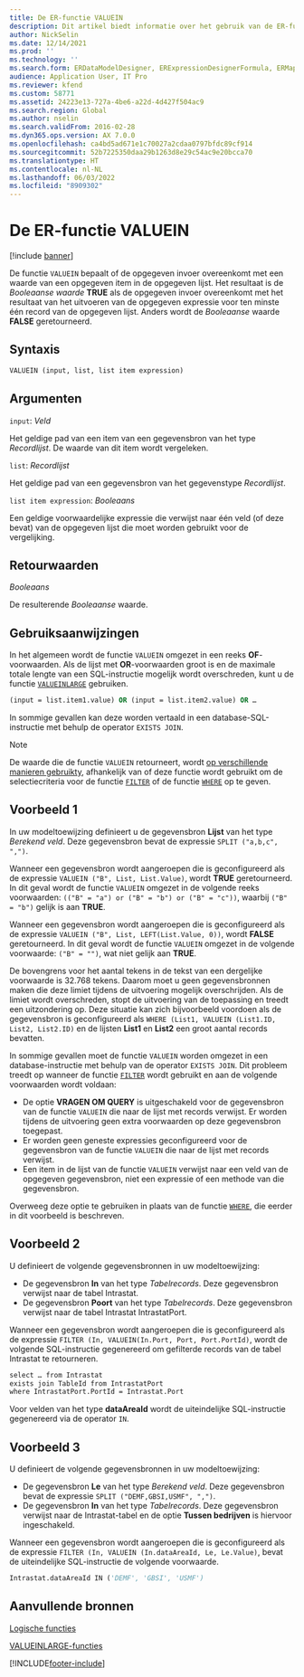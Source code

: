 ```yaml
---
title: De ER-functie VALUEIN
description: Dit artikel biedt informatie over het gebruik van de ER-functie (Elektronische rapportage) VALUEIN.
author: NickSelin
ms.date: 12/14/2021
ms.prod: ''
ms.technology: ''
ms.search.form: ERDataModelDesigner, ERExpressionDesignerFormula, ERMappedFormatDesigner, ERModelMappingDesigner
audience: Application User, IT Pro
ms.reviewer: kfend
ms.custom: 58771
ms.assetid: 24223e13-727a-4be6-a22d-4d427f504ac9
ms.search.region: Global
ms.author: nselin
ms.search.validFrom: 2016-02-28
ms.dyn365.ops.version: AX 7.0.0
ms.openlocfilehash: ca4bd5ad671e1c70027a2cdaa0797bfdc89cf914
ms.sourcegitcommit: 52b7225350daa29b1263d8e29c54ac9e20bcca70
ms.translationtype: HT
ms.contentlocale: nl-NL
ms.lasthandoff: 06/03/2022
ms.locfileid: "8909302"
---
```

# <a name="valuein-er-function"></a>De ER-functie VALUEIN

[!include [banner](../includes/banner.md)]

De functie `VALUEIN` bepaalt of de opgegeven invoer overeenkomt met een waarde van een opgegeven item in de opgegeven lijst. Het resultaat is de *Booleaanse waarde* **TRUE** als de opgegeven invoer overeenkomt met het resultaat van het uitvoeren van de opgegeven expressie voor ten minste één record van de opgegeven lijst. Anders wordt de *Booleaanse* waarde **FALSE** geretourneerd.

## <a name="syntax"></a>Syntaxis

```vb
VALUEIN (input, list, list item expression)
```

## <a name="arguments"></a>Argumenten

`input`: *Veld*

Het geldige pad van een item van een gegevensbron van het type *Recordlijst*. De waarde van dit item wordt vergeleken.

`list`: *Recordlijst*

Het geldige pad van een gegevensbron van het gegevenstype *Recordlijst*.

`list item expression`: *Booleaans*

Een geldige voorwaardelijke expressie die verwijst naar één veld (of deze bevat) van de opgegeven lijst die moet worden gebruikt voor de vergelijking.

## <a name="return-values"></a>Retourwaarden

*Booleaans*

De resulterende *Booleaanse* waarde.

## <a name="usage-notes"></a>Gebruiksaanwijzingen

In het algemeen wordt de functie `VALUEIN` omgezet in een reeks **OF**-voorwaarden. Als de lijst met **OR**-voorwaarden groot is en de maximale totale lengte van een SQL-instructie mogelijk wordt overschreden, kunt u de functie [`VALUEINLARGE`](er-functions-logical-valueinlarge.md) gebruiken.

```vb
(input = list.item1.value) OR (input = list.item2.value) OR …
```

In sommige gevallen kan deze worden vertaald in een database-SQL-instructie met behulp de operator `EXISTS JOIN`.

> [!NOTE]
> De waarde die de functie `VALUEIN` retourneert, wordt [op verschillende manieren gebruikty](er-functions-list-filter.md#usage-notes), afhankelijk van of deze functie wordt gebruikt om de selectiecriteria voor de functie [`FILTER`](er-functions-list-filter.md) of de functie [`WHERE`](er-functions-list-where.md) op te geven.

## <a name="example-1"></a>Voorbeeld 1

In uw modeltoewijzing definieert u de gegevensbron **Lijst** van het type *Berekend veld*. Deze gegevensbron bevat de expressie `SPLIT ("a,b,c", ",")`.

Wanneer een gegevensbron wordt aangeroepen die is geconfigureerd als de expressie `VALUEIN ("B", List, List.Value)`, wordt **TRUE** geretourneerd. In dit geval wordt de functie `VALUEIN` omgezet in de volgende reeks voorwaarden: `(("B" = "a") or ("B" = "b") or ("B" = "c"))`, waarbij `("B" = "b")` gelijk is aan **TRUE**.

Wanneer een gegevensbron wordt aangeroepen die is geconfigureerd als de expressie `VALUEIN ("B", List, LEFT(List.Value, 0))`, wordt **FALSE** geretourneerd. In dit geval wordt de functie `VALUEIN` omgezet in de volgende voorwaarde: `("B" = "")`, wat niet gelijk aan **TRUE**.

De bovengrens voor het aantal tekens in de tekst van een dergelijke voorwaarde is 32.768 tekens. Daarom moet u geen gegevensbronnen maken die deze limiet tijdens de uitvoering mogelijk overschrijden. Als de limiet wordt overschreden, stopt de uitvoering van de toepassing en treedt een uitzondering op. Deze situatie kan zich bijvoorbeeld voordoen als de gegevensbron is geconfigureerd als `WHERE (List1, VALUEIN (List1.ID, List2, List2.ID)` en de lijsten **List1** en **List2** een groot aantal records bevatten.

In sommige gevallen moet de functie `VALUEIN` worden omgezet in een database-instructie met behulp van de operator `EXISTS JOIN`. Dit probleem treedt op wanneer de functie [`FILTER`](er-functions-list-filter.md) wordt gebruikt en aan de volgende voorwaarden wordt voldaan:

- De optie **VRAGEN OM QUERY** is uitgeschakeld voor de gegevensbron van de functie `VALUEIN` die naar de lijst met records verwijst. Er worden tijdens de uitvoering geen extra voorwaarden op deze gegevensbron toegepast.
- Er worden geen geneste expressies geconfigureerd voor de gegevensbron van de functie `VALUEIN` die naar de lijst met records verwijst.
- Een item in de lijst van de functie `VALUEIN` verwijst naar een veld van de opgegeven gegevensbron, niet een expressie of een methode van die gegevensbron.

Overweeg deze optie te gebruiken in plaats van de functie [`WHERE`](er-functions-list-where.md), die eerder in dit voorbeeld is beschreven.

## <a name="example-2"></a>Voorbeeld 2

U definieert de volgende gegevensbronnen in uw modeltoewijzing:

- De gegevensbron **In** van het type *Tabelrecords*. Deze gegevensbron verwijst naar de tabel Intrastat.
- De gegevensbron **Poort** van het type *Tabelrecords*. Deze gegevensbron verwijst naar de tabel Intrastat IntrastatPort.

Wanneer een gegevensbron wordt aangeroepen die is geconfigureerd als de expressie `FILTER (In, VALUEIN(In.Port, Port, Port.PortId)`, wordt de volgende SQL-instructie gegenereerd om gefilterde records van de tabel Intrastat te retourneren.

```vb
select … from Intrastat
exists join TableId from IntrastatPort
where IntrastatPort.PortId = Intrastat.Port
```

Voor velden van het type **dataAreaId** wordt de uiteindelijke SQL-instructie gegenereerd via de operator `IN`.

## <a name="example-3"></a>Voorbeeld 3

U definieert de volgende gegevensbronnen in uw modeltoewijzing:

- De gegevensbron **Le** van het type *Berekend veld*. Deze gegevensbron bevat de expressie `SPLIT ("DEMF,GBSI,USMF", ",")`.
- De gegevensbron **In** van het type *Tabelrecords*. Deze gegevensbron verwijst naar de Intrastat-tabel en de optie **Tussen bedrijven** is hiervoor ingeschakeld.

Wanneer een gegevensbron wordt aangeroepen die is geconfigureerd als de expressie `FILTER (In, VALUEIN (In.dataAreaId, Le, Le.Value)`, bevat de uiteindelijke SQL-instructie de volgende voorwaarde.

```vb
Intrastat.dataAreaId IN ('DEMF', 'GBSI', 'USMF')
```

## <a name="additional-resources"></a>Aanvullende bronnen

[Logische functies](er-functions-category-logical.md)

[VALUEINLARGE-functies](er-functions-logical-valueinlarge.md)


[!INCLUDE[footer-include](../../../includes/footer-banner.md)]
